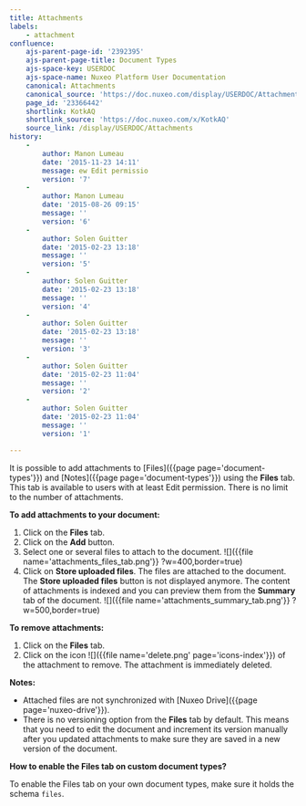 ```yaml
---
title: Attachments
labels:
    - attachment
confluence:
    ajs-parent-page-id: '2392395'
    ajs-parent-page-title: Document Types
    ajs-space-key: USERDOC
    ajs-space-name: Nuxeo Platform User Documentation
    canonical: Attachments
    canonical_source: 'https://doc.nuxeo.com/display/USERDOC/Attachments'
    page_id: '23366442'
    shortlink: KotkAQ
    shortlink_source: 'https://doc.nuxeo.com/x/KotkAQ'
    source_link: /display/USERDOC/Attachments
history:
    - 
        author: Manon Lumeau
        date: '2015-11-23 14:11'
        message: ew Edit permissio
        version: '7'
    - 
        author: Manon Lumeau
        date: '2015-08-26 09:15'
        message: ''
        version: '6'
    - 
        author: Solen Guitter
        date: '2015-02-23 13:18'
        message: ''
        version: '5'
    - 
        author: Solen Guitter
        date: '2015-02-23 13:18'
        message: ''
        version: '4'
    - 
        author: Solen Guitter
        date: '2015-02-23 13:18'
        message: ''
        version: '3'
    - 
        author: Solen Guitter
        date: '2015-02-23 11:04'
        message: ''
        version: '2'
    - 
        author: Solen Guitter
        date: '2015-02-23 11:04'
        message: ''
        version: '1'

---
```

It is possible to add attachments to&nbsp;[Files]({{page page='document-types'}}) and [Notes]({{page page='document-types'}}) using the **Files** tab. This tab is available to users with at least Edit permission. There is no limit to the number of attachments.

**To add attachments to your document:**

1.  Click on the **Files** tab.
2.  Click on the **Add** button.
3.  Select one or several files to attach to the document.
    ![]({{file name='attachments_files_tab.png'}} ?w=400,border=true)
4.  Click on **Store uploaded files**.
    The files are attached to the document. The **Store uploaded files** button is not displayed anymore.
    The content of attachments is indexed and you can preview them from the **Summary** tab of the document.
    ![]({{file name='attachments_summary_tab.png'}} ?w=500,border=true)

**To remove attachments:**

1.  Click on the **Files** tab.
2.  Click on the icon ![]({{file name='delete.png' page='icons-index'}}) of the attachment to remove.
    The attachment is immediately deleted.

**Notes:**

*   Attached files are not synchronized with [Nuxeo Drive]({{page page='nuxeo-drive'}}).
*   There is no versioning option from the **Files** tab by default. This means that you need to edit the document and increment its version manually after you updated attachments to make sure they are saved in a new version of the document.

**How to enable the Files tab on custom document types?**

To enable the Files tab on your own document types, make sure it holds the schema&nbsp;`files`.